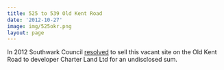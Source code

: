 ```yaml
---
title: 525 to 539 Old Kent Road 
date: '2012-10-27'
image: img/525okr.png
layout: page
---
```

In 2012 Southwark Council [resolved](https://moderngov.southwark.gov.uk/mgIssueHistoryHome.aspx?IId=50000690&Opt=0) to sell this vacant site on the Old Kent Road to developer Charter Land Ltd for an undisclosed sum. 

